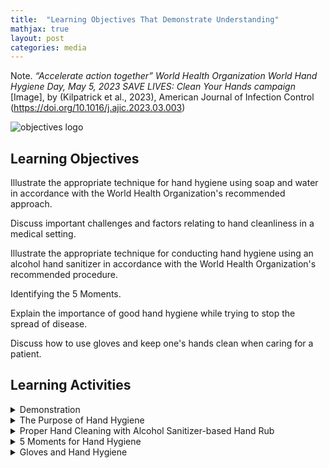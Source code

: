 ```yaml
---
title:  "Learning Objectives That Demonstrate Understanding"
mathjax: true
layout: post
categories: media
---
```


Note. _“Accelerate action together” World Health Organization World Hand Hygiene Day, May 5, 2023 SAVE LIVES: Clean Your Hands campaign_ [Image], by (Kilpatrick et al., 2023), American Journal of Infection Control (https://doi.org/10.1016/j.ajic.2023.03.003)

![objectives logo](https://perryjl-ATSU.github.io/assets/objectives.jpg)


## Learning Objectives

Illustrate the appropriate technique for hand hygiene using soap and water in accordance with the World Health Organization's recommended approach.

Discuss important challenges and factors relating to hand cleanliness in a medical setting.

Illustrate the appropriate technique for conducting hand hygiene using an alcohol hand sanitizer in accordance with the World Health Organization's recommended procedure.

Identifying the 5 Moments.

Explain the importance of good hand hygiene while trying to stop the spread of disease.

Discuss how to use gloves and keep one's hands clean when caring for a patient.


## Learning Activities

<details>
  <summary>Demonstration</summary>
  <br>
  
  This video demonstrates the correct technique for handwashing using soap and water and appropriate hand-drying methods.
  {% include embed.html url="https://www.youtube.com/embed/IisgnbMfKvI" %}
 
</details>

<details>
  <summary>The Purpose of Hand Hygiene</summary>

  
Pathogens, viruses, and fungi may spread faster in healthcare settings if healthcare workers do not wash their hands well enough. The goal of the five-situations approach is to keep patients safe and stop them from being moved at crucial times. Hand cleanliness, like washing one's hands, rubbing one's hands, and using medical hand antisepsis, is very important for keeping patients safe and avoiding illnesses.

Hand cleanliness means removing dirt, dead skin, and temporary germs from the hands while leaving the natural flora alone. If there are infections, washing one's hands in a certain way can help stop them from getting worse and spreading. This could lower the number of health-care-associated illnesses (HAIs), which would save money on treating diseases that could have been avoided, lower the number of people who get sick or die, and lower the number of antibiotics people take, lowering drug resistance.

By lowering the amount of people who get HAIs, lowering drug use, and lowering antibiotic resistance, following hand cleanliness guidelines could save lives and money.

</details>

<details>
  <summary>Proper Hand Cleaning with Alcohol Sanitizer-based Hand Rub </summary>
  
Alcohol sanitizer is a widely used method of hand hygiene due to its effective germ elimination and long-lasting properties. The structure of proteins is altered by alcohol sanitizer, which helps prevent their inactivation and transfer onto hands. Using alcohol sanitizer is a convenient option for busy workplaces, as it only takes 20-30 seconds. It does not require additional space, pots, water, or clothing and can be placed directly where care is provided. Alcohol is a highly flammable substance and should always be kept at a safe distance from any open flames. Using alcohol sanitizers at the point of care could potentially decrease wait times. 
 
</details>

<details>
  <summary>5 Moments for Hand Hygiene</summary>
  
The importance of hand hygiene in a hospital setting is highlighted by the 5 Moments evidence-based approach. The aim of this united vision is to increase awareness among people about the appropriate times to wash their hands in five settings. The strategy aims to prioritize the needs of both users and patients, ensuring effectiveness in various care settings and among healthcare professionals. It also emphasizes seamless integration into existing processes.  
  

<img
  src="https://perryjl-ATSU.github.io/assets/5moments.jpg" 
  alt="Alt text"
  title="Optional title"
  style="display: inline-block; margin: 0 auto; max-width: 300px">
 
</details>

<details>
  <summary>Gloves and Hand Hygiene</summary>
  
To minimize the risk of contracting illnesses, it is recommended to use gloves in addition to regular hand washing. Gloves are necessary to prevent contamination from blood, bodily fluids, mucosal membranes, damaged skin, infectious materials, and chemicals. Prior to interacting with a patient, it is essential to wash hands and wear gloves, which should be properly removed afterward. Using only one pair of gloves per person is insufficient. It is advisable to wash hands when transitioning between uncontaminated areas of the body, such as after performing procedures like phlebotomy on the arm followed by a wound dressing on the stomach. To prevent contamination from improper technique or undetectable cracks in gloves, washing hands regularly after removing them is crucial. It is important to clean hands before and after wearing gloves to prevent the transmission of germs.  

<img
  src="https://perryjl-ATSU.github.io/assets/glove.JPG" 
  alt="Alt text"
  title="Gloved Hand"
  style="display: inline-block; margin: 0 auto; max-width: 300px">
 
</details>

